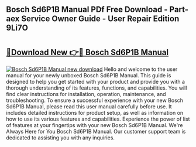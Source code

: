 ## Bosch Sd6P1B Manual PDf Free Download - Part-aex Service Owner Guide - User Repair Edition 9Li7O

# <h2><a href="http://cf25468.oget.top/?id=Bosch+Sd6P1B+Manual">🔗Download New 👉🔴 Bosch Sd6P1B Manual</a></h2>

[![Bosch Sd6P1B Manual new download](https://i.imgur.com/5g1atiW.png)](http://cf25468.oget.top/?id=Bosch+Sd6P1B+Manual)
Hello and welcome to the user manual for your newly unboxed Bosch Sd6P1B Manual. This guide is designed to help you get started with your product and provide you with a thorough understanding of its features, functions, and capabilities. You will find clear instructions for installation, operation, maintenance, and troubleshooting. To ensure a successful experience with your new Bosch Sd6P1B Manual, please read this user manual carefully before use. It includes detailed instructions for product setup, as well as information on how to use its various features and capabilities. Experience the power of list of features at your fingertips with your new Bosch Sd6P1B Manual. We're Always Here for You Bosch Sd6P1B Manual. Our customer support team is dedicated to assisting you with any inquiries.

